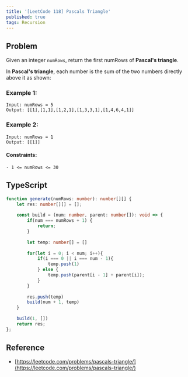 ```yaml
---
title: '[LeetCode 118] Pascals Triangle'
published: true
tags: Recursion
---
```


## Problem

Given an integer `numRows`, return the first numRows of **Pascal's triangle**.

In **Pascal's triangle**, each number is the sum of the two numbers directly above it as shown:

### Example 1:

```
Input: numRows = 5
Output: [[1],[1,1],[1,2,1],[1,3,3,1],[1,4,6,4,1]]
```

### Example 2:

```
Input: numRows = 1
Output: [[1]]
```
 
#### Constraints:

```
- 1 <= numRows <= 30
```

## TypeScript

```typescript
function generate(numRows: number): number[][] {
    let res: number[][] = [];
    
    const build = (num: number, parent: number[]): void => {
        if(num === numRows + 1) {
            return;
        }
        
        let temp: number[] = []
        
        for(let i = 0; i < num; i++){
            if(i === 0 || i === num - 1){
                temp.push(1)
            } else {
                temp.push(parent[i - 1] + parent[i]);    
            }
        }
        
        res.push(temp)
        build(num + 1, temp)
    }
    
    build(1, [])
    return res;
};
```

## Reference

- [https://leetcode.com/problems/pascals-triangle/](https://leetcode.com/problems/pascals-triangle/)